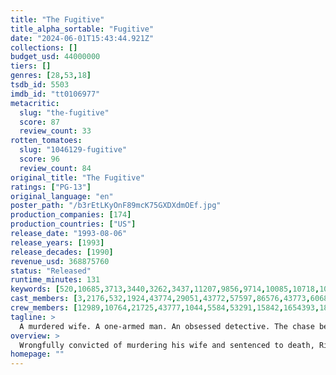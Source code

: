 ```yaml
---
title: "The Fugitive"
title_alpha_sortable: "Fugitive"
date: "2024-06-01T15:43:44.921Z"
collections: []
budget_usd: 44000000
tiers: []
genres: [28,53,18]
tsdb_id: 5503
imdb_id: "tt0106977"
metacritic:
  slug: "the-fugitive"
  score: 87
  review_count: 33
rotten_tomatoes:
  slug: "1046129-fugitive"
  score: 96
  review_count: 84
original_title: "The Fugitive"
ratings: ["PG-13"]
original_language: "en"
poster_path: "/b3rEtLKyOnF89mcK75GXDXdmOEf.jpg"
production_companies: [174]
production_countries: ["US"]
release_date: "1993-08-06"
release_years: [1993]
release_decades: [1990]
revenue_usd: 368875760
status: "Released"
runtime_minutes: 131
keywords: [520,10685,3713,3440,3262,3437,11207,9856,9714,10085,10718,10562,10410,11734,13005,14903,18118,173976,180172,219404,226499]
cast_members: [3,2176,532,1924,43774,29051,43772,57597,86576,43773,6068,1231,59399,1522099,3527178,167567,32289,18262,12538,1213105,7143,43775,74487,1219500,43776]
crew_members: [12989,10764,21725,43777,1044,5584,53291,15842,1654393,18387,58208]
tagline: >
  A murdered wife. A one-armed man. An obsessed detective. The chase begins.
overview: >
  Wrongfully convicted of murdering his wife and sentenced to death, Richard Kimble escapes from the law in an attempt to find the real killer and clear his name.
homepage: ""
---
```

